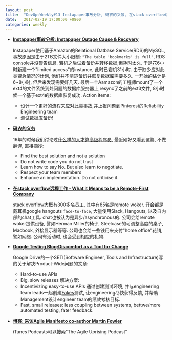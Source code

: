 ```yaml
---
layout: post
title:  "DevOpsWeekly#13 Instapaper事故分析, 码农的义务, 在stack overflow远程工作,Google Testing Blog:Discomfort as a Tool for Change, 采访Agile Manifesto co-author Martin Fowler"
date:   2017-02-19 17:00:00 +0800
categories: weekly
---
```



- [**Instapaper事故分析: Instapaper Outage Cause & Recovery**](https://medium.com/making-instapaper/instapaper-outage-cause-recovery-3c32a7e9cc5f#.i1k13dx2g)

    Instapaper使用基于Amazon的Relational Datbase Service(RDS)的MySQL, 事故原因是由于2TB文件大小限制: `"The table 'bookmarks' is full"`, RDS console并没警告信息. 宕机之后试着备份并转移数据,但耗时太久. 于是花6小时新建一个"limited access"的instance, 此时已宕机31小时. 由于缺少应对此类紧急情况的计划, 他们并不清楚备份并恢复数据库需要多久. 一开始的估计是6~8小时, 但后来发现需要好几天. 最后一个Aamazon的工程师mount了一个ext4的文件系统到处问题的数据库服务器上,resync了之前的ext3文件, 8小时候一个基于ext4的数据库恢复成功. Action items:
  - 设计一个更好的流程来应对此类事故,并上报问题到Pinterest的Reliability Engineering team
  - 测试数据库备份!

- [**码农的义务**](https://dev.to/steliosvoskos/the-obligation-of-a-software-developer)
 
    16年的时候我们讨论过[什么样的人才算高级程序员](http://ninjadevops.com/weekly/2016/12/17/ninja-devops-weekly.html), 最近刚好又看到这篇, 不做翻译, 直接摘抄:
  
  - Find the best solution and not a solution
  - Do not write code you do not trust
  - Learn how to say No. But also learn to negotiate.
  - Respect your team members
  - Enhance an implementation. Do not criticise it.

- [**在stack overflow远程工作 - What it Means to be a Remote-First Company**](http://www.stackoverflow.blog/code-for-a-living/what-it-means-to-be-a-remote-first-company)

    stack overflow大概有300多名员工, 其中有85名是remote woker. 开会都是戴耳机google
     hangouts `face-to-face`, 大量使用Slack, Hangouts, 以及自内部的chat工具. chat也被认为是异步/asynchronous的. 公司会给remote woker提供设备, 譬如Herman Miller的椅子, Steelcase的可调整高度的桌子, Macbook, 外接显示器等等. 公司也会给一些钱用来支付"home office"花销, 譬如网络. 公司有活动时, 也会受到相应的礼物. 


- [**Google Testing Blog:Discomfort as a Tool for Change**](https://testing.googleblog.com/2017/02/discomfort-as-tool-for-change.html)

    Google Drive的一个SETI(Software Engineer, Tools and Infrastructure)写的关于解决Product-Wide问题的文章:
     - Hard-to-use APIs
     - Big, slow releases
    解决方案:
     - Incentivizing easy-to-use APIs 通过创建测试环境, 并与engineering team leads一起创建[Fakes](https://testing.googleblog.com/2013/07/testing-on-toilet-know-your-test-doubles.html)测试, 让engineering尽快获得反馈, 并帮助Management设计engineer team的绩效考核目标. 
     - Fast, small releases: less coupling between systems, bettwe/more automated testing, fater feedback.

- [**博客: 采访Agile Manifesto co-author Martin Fowler**](http://www.stitcher.com/podcast/the-agile-uprising-podcast/e/manifesto-coauthor-interview-martin-fowler-49106530?autoplay=true)

    iTunes Podcasts可以搜索"The Agile Uprising Podcast"
